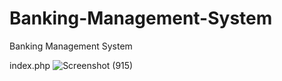 # Banking-Management-System
Banking Management System

index.php
![Screenshot (915)](https://user-images.githubusercontent.com/82401421/146631584-e10330b5-3fe0-4935-a4e3-f49581a56a8f.png)
